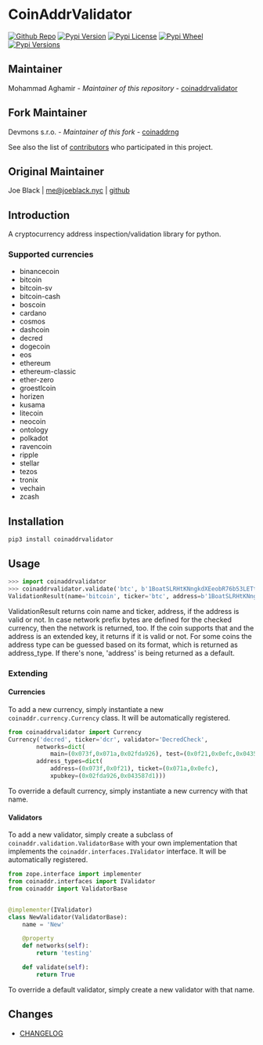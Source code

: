 # CoinAddrValidator
[![Github Repo](https://img.shields.io/badge/contributions-welcome-brightgreen.svg?style=flat)](https://github.com/nobitex/coinaddrvalidator) [![Pypi Version](https://img.shields.io/pypi/v/coinaddrvalidator.svg)](https://pypi.python.org/pypi/coinaddrvalidator) [![Pypi License](https://img.shields.io/pypi/l/coinaddrvalidator.svg)](https://pypi.python.org/pypi/coinaddrvalidator) [![Pypi Wheel](https://img.shields.io/pypi/wheel/coinaddrvalidator.svg)](https://pypi.python.org/pypi/coinaddrvalidator) [![Pypi Versions](https://img.shields.io/pypi/pyversions/coinaddrvalidator.svg)](https://pypi.python.org/pypi/coinaddrvalidator)

## Maintainer
Mohammad Aghamir - *Maintainer of this repository* - [coinaddrvalidator](https://github.com/nobitex/coinaddrvalidator)

## Fork Maintainer
Devmons s.r.o. - *Maintainer of this fork* - [coinaddrng](https://github.com/crypkit/coinaddrng)

See also the list of [contributors](https://github.com/crypkit/coinaddrng/contributors) who participated in this project.

## Original Maintainer
Joe Black | <me@joeblack.nyc> | [github](https://github.com/joeblackwaslike)


## Introduction
A cryptocurrency address inspection/validation library for python.

### Supported currencies
* binancecoin
* bitcoin
* bitcoin-sv
* bitcoin-cash
* boscoin
* cardano
* cosmos
* dashcoin
* decred
* dogecoin
* eos
* ethereum
* ethereum-classic
* ether-zero
* groestlcoin
* horizen
* kusama
* litecoin
* neocoin
* ontology
* polkadot
* ravencoin
* ripple
* stellar
* tezos
* tronix
* vechain
* zcash

## Installation
```shell
pip3 install coinaddrvalidator
```

## Usage
```python
>>> import coinaddrvalidator
>>> coinaddrvalidator.validate('btc', b'1BoatSLRHtKNngkdXEeobR76b53LETtpyT')
ValidationResult(name='bitcoin', ticker='btc', address=b'1BoatSLRHtKNngkdXEeobR76b53LETtpyT', valid=True, network='main', is_extended=False, address_type='address')
```

ValidationResult returns coin name and ticker, address, if the address is valid or not. In case network prefix bytes are defined for the checked currency, then the network
is returned, too. If the coin supports that and the address is an extended key, it returns if it is valid or not.  For some coins the address type can be guessed based on its
format, which is returned as address_type. If there's none, 'address' is being returned as a default.

### Extending
#### Currencies
To add a new currency, simply instantiate a new `coinaddr.currency.Currency` class.  It will be automatically registered.
```python
from coinaddrvalidator import Currency
Currency('decred', ticker='dcr', validator='DecredCheck',
        networks=dict(
            main=(0x073f,0x071a,0x02fda926), test=(0x0f21,0x0efc,0x043587d1)),
        address_types=dict(
            address=(0x073f,0x0f21), ticket=(0x071a,0x0efc),
            xpubkey=(0x02fda926,0x043587d1)))
```

To override a default currency, simply instantiate a new currency with that name.


#### Validators
To add a new validator, simply create a subclass of `coinaddr.validation.ValidatorBase` with your own implementation that implements the `coinaddr.interfaces.IValidator` interface.  It will be automatically registered.
```python
from zope.interface import implementer
from coinaddr.interfaces import IValidator
from coinaddr import ValidatorBase


@implementer(IValidator)
class NewValidator(ValidatorBase):
    name = 'New'

    @property
    def networks(self):
        return 'testing'

    def validate(self):
        return True
```

To override a default validator, simply create a new validator with that name.


## Changes
* [CHANGELOG](CHANGELOG.md)
